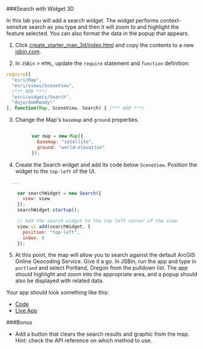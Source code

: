 ###Search with Widget 3D

In this lab you will add a search widget. The widget performs context-sensitve search as you type and then it will zoom to and highlight the feature selected. You can also format the data in the popup that appears. 

1. Click [create_starter_map_3d/index.html](../create_starter_map_3d/index.html) and copy the contents to a new [jsbin.com](http://jsbin.com).

2. In `JSBin` > `HTML`, update the `require` statement and `function` definition:

  ```javascript
  require([
    "esri/Map",
    "esri/views/SceneView",
    /*** ADD ***/
    "esri/widgets/Search",
    "dojo/domReady!"
  ], function(Map, SceneView, Search) { /*** ADD ***/ 
  ```

3. Change the Map's `basemap` and `ground` properties.

   ```javascript
   
         var map = new Map({
           basemap: "satellite", 
           ground: "world-elevation"
         });
   
   ```

4. Create the Search widget and add its code below `SceneView`. Position the widget to the `top-left` of the UI.

  ```javascript
    ...      

      var searchWidget = new Search({
        view: view
      });
      searchWidget.startup();

      // Add the search widget to the top left corner of the view
      view.ui.add(searchWidget, {
        position: "top-left",
        index: 0
      }); 
  ```

5. At this point, the map will allow you to search against the default ArcGIS Online Geocoding Service. Give it a go. In JSBin, run the app and type in `portland` and select Portland, Oregon from the pulldown list. The app should highlight and zoom into the appropriate area, and a popup should also be displayed with related data.

Your app should look something like this:
* [Code](index.html)
* [Live App](http://esri.github.io/geodev-hackerlabs/develop/jsapi/search_with_widget_3d/index.html)

###Bonus
* Add a button that clears the search results and graphic from the map. Hint: check the API reference on which method to use.